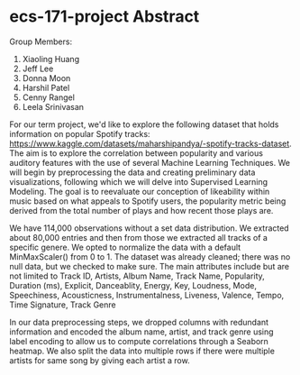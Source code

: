 # ecs-171-project Abstract

Group Members:
1. Xiaoling Huang
2. Jeff Lee
3. Donna Moon
4. Harshil Patel
5. Cenny Rangel
6. Leela Srinivasan

<Introductory Sentence> For our term project, we'd like to explore the following dataset that holds information on popular Spotify tracks: https://www.kaggle.com/datasets/maharshipandya/-spotify-tracks-dataset. The aim is to explore the correlation between popularity and various auditory features with the use of several Machine Learning Techniques. We will begin by preprocessing the data and creating preliminary data visualizations, following which we will delve into Supervised Learning Modeling. The goal is to reevaluate our conception of likeability within music based on what appeals to Spotify users, the popularity metric being derived from the total number of plays and how recent those plays are. 

We have 114,000 observations without a set data distribution. We extracted about 80,000 entries and then from those we extracted all tracks of a specific genere. We opted to normalize the data with a default MinMaxScaler() from 0 to 1. The dataset was already cleaned; there was no null data, but we checked to make sure. The main attributes include but are not limited to Track ID,	Artists, Album Name, Track Name, Popularity, Duration (ms), Explicit, Danceablity, Energy, Key, Loudness, Mode, Speechiness, Acousticness, Instrumentalness, Liveness, Valence, Tempo, Time Signature, Track Genre
  
In our data preprocessing steps, we dropped columns with redundant information and encoded the album name, artist, and track genre using label encoding to allow us to compute correlations through a Seaborn heatmap. We also split the data into multiple rows if there were multiple artists for same song by giving each artist a row.
